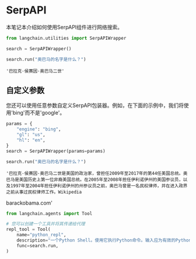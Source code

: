 # SerpAPI

本笔记本介绍如何使用SerpAPI组件进行网络搜索。

```python
from langchain.utilities import SerpAPIWrapper
```

```python
search = SerpAPIWrapper()
```

```python
search.run("奥巴马的名字是什么？")
```


    '巴拉克·侯赛因·奥巴马二世'



## 自定义参数
您还可以使用任意参数自定义SerpAPI包装器。例如，在下面的示例中，我们将使用'bing'而不是'google'。

```python
params = {
    "engine": "bing",
    "gl": "us",
    "hl": "en",
}
search = SerpAPIWrapper(params=params)
```

```python
search.run("奥巴马的名字是什么？")
```


    '巴拉克·侯赛因·奥巴马二世是美国的政治家，曾担任2009年至2017年的第44任美国总统。奥巴马是美国历史上第一位非裔美国总统。在2005年至2008年担任伊利诺伊州的美国参议员，以及1997年至2004年担任伊利诺伊州的州参议员之前，奥巴马曾是一名民权律师，并在进入政界之前从事过民权律师工作。Wikipedia
barackobama.com'


```python
from langchain.agents import Tool

# 您可以创建一个工具并将其传递给代理
repl_tool = Tool(
    name="python_repl",
    description="一个Python Shell。使用它执行Python命令。输入应为有效的Python命令。如果要查看值的输出，应使用`print(...)`打印出来。",
    func=search.run,
)
```
